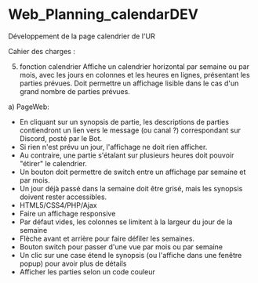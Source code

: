 # Web_Planning_calendarDEV
Développement de la page calendrier de l'UR

Cahier des charges :

5) fonction calendrier
Affiche un calendrier horizontal par semaine ou par mois, avec les jours en colonnes et les heures en lignes, présentant les parties prévues. 
Doit permettre un affichage lisible dans le cas d'un grand nombre de parties prévues.

a) PageWeb:
- En cliquant sur un synopsis de partie, les descriptions de parties contiendront un lien vers le message (ou canal ?) correspondant sur Discord, posté par le Bot. 
- Si rien n'est prévu un jour, l'affichage ne doit rien afficher. 
- Au contraire, une partie s'étalant sur plusieurs heures doit pouvoir "étirer" le calendrier. 
- Un bouton doit permettre de switch entre un affichage par semaine et par mois.
- Un jour déjà passé dans la semaine doit être grisé, mais les synopsis doivent rester accessibles.
- HTML5/CSS4/PHP/Ajax
- Faire un affichage responsive
- Par défaut vides, les colonnes se limitent à la largeur du jour de la semaine
- Flèche avant et arrière pour faire défiler les semaines.
- Bouton switch pour passer d'une vue par mois ou par semaine
- Un clic sur une case étend le synopsis (ou l'affiche dans une fenêtre popup) pour avoir plus de détails
- Afficher les parties selon un code couleur


